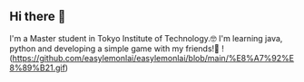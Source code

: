 ## Hi there 👋
I'm a Master student in Tokyo Institute of Technology.🤓
I'm learning java, python and developing a simple game with my friends!🥳
!(https://github.com/easylemonlai/easylemonlai/blob/main/%E8%A7%92%E8%89%B21.gif)
<!--
**easylemonlai/easylemonlai** is a ✨ _special_ ✨ repository because its `README.md` (this file) appears on your GitHub profile.

Here are some ideas to get you started:

- 🔭 I’m currently working on ...
- 🌱 I’m currently learning ...
- 👯 I’m looking to collaborate on ...
- 🤔 I’m looking for help with ...
- 💬 Ask me about ...
- 📫 How to reach me: ...
- 😄 Pronouns: ...
- ⚡ Fun fact: ...
-->
